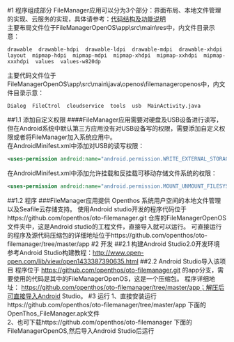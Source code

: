 #1 程序组成部分
FileManager应用可以分为3个部分：界面布局、本地文件管理的实现、云服务的实现，具体请参考：[代码结构及功能说明](https://github.com/openthos/oto-filemanager/blob/master/doc/summary/FileManager%E6%96%87%E4%BB%B6%E7%BB%93%E6%9E%84%E5%8F%8A%E8%AF%B4%E6%98%8E.docx)<br>
主要布局文件位于FileManagerOpenOS\app\src\main\res中，内文件目录示意：<br>
```
drawable  drawable-hdpi  drawable-ldpi  drawable-mdpi  drawable-xhdpi  layout  mipmap-hdpi  mipmap-mdpi  mipmap-xhdpi  mipmap-xxhdpi  mipmap-xxxhdpi  values  values-w820dp  
```
主要代码文件位于FileManagerOpenOS\app\src\main\java\openos\filemanageropenos中，内文件目录示意：<br>
```
Dialog  FileCtrol  cloudservice  tools  usb  MainActivity.java
```
##1.1 添加自定义权限
####FileManager应用需要对硬盘及USB设备进行读写，但在Android系统中默认第三方应用没有对USB设备写的权限，需要添加自定义权限或者将FileManager加入系统应用中。<br>
在AndroidMinifest.xml中添加对USB的读写权限：
``` xml 
<uses-permission android:name="android.permission.WRITE_EXTERNAL_STORAGE"/>
```
在AndroidMinifest.xml中添加允许挂载和反挂载可移动存储文件系统的权限：
``` xml
<uses-permission android:name="android.permission.MOUNT_UNMOUNT_FILESYSTEMS"/>
```
##1.2 程序
###FileManager应用提供 Openthos 系统用户空间的本地文件管理以及Seafile云存储支持。
使用Android studio开发的程序代码位于https://github.com/openthos/oto-filemanager.git 仓库的FileManagerOpenOS文件夹中，这是Android studio的工程文件，直接导入就可以运行。
可直接运行的程序及源代码压缩包的详细地址位于https://github.com/openthos/oto-filemanager/tree/master/app
#2 开发
##2.1 构建Android Studio2.0开发环境
参考Android Studio构建教程：http://www.open-open.com/lib/view/open1433387390635.html
##2.2 Android Studio导入该项目
程序位于 https://github.com/openthos/oto-filemanager.git 的app分支，需要使用的代码是其中的FileManagerOpenOS，这是一个压缩包。 程序详细地址： https://github.com/openthos/oto-filemanager/tree/master/app；解压后可直接导入Android Studio。
#3 运行
1、直接安装运行https://github.com/openthos/oto-filemanager/tree/master/app 下面的OpenThos_FileManager.apk文件<br>
2、也可下载https://github.com/openthos/oto-filemanager 下面的FileManagerOpenOS,然后导入Android Studio后运行
